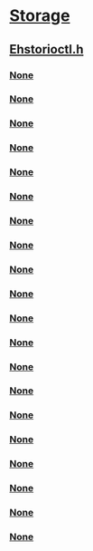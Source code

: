 # [Storage](../_storage/index.md)
## [Ehstorioctl.h](index.md)
### [None](../ehstorioctl/ne-ehstorioctl-_pdo_caps.md)
### [None](../ehstorioctl/ne-ehstorioctl-_pdo_state.md)
### [None](../ehstorioctl/ne-ehstorioctl-_pdo_type.md)
### [None](../ehstorioctl/ni-ehstorioctl-ioctl_ehstor_device_enumerate_pdos.md)
### [None](../ehstorioctl/ni-ehstorioctl-ioctl_ehstor_device_get_authz_state.md)
### [None](../ehstorioctl/ni-ehstorioctl-ioctl_ehstor_device_get_queue_state.md)
### [None](../ehstorioctl/ni-ehstorioctl-ioctl_ehstor_device_query_properties.md)
### [None](../ehstorioctl/ni-ehstorioctl-ioctl_ehstor_device_set_authz_state.md)
### [None](../ehstorioctl/ni-ehstorioctl-ioctl_ehstor_device_set_queue_state.md)
### [None](../ehstorioctl/ni-ehstorioctl-ioctl_ehstor_device_silo_command.md)
### [None](../ehstorioctl/ni-ehstorioctl-ioctl_ehstor_driver_perform_authz.md)
### [None](../ehstorioctl/ni-ehstorioctl-ioctl_ehstor_driver_report_capabilities.md)
### [None](../ehstorioctl/ni-ehstorioctl-ioctl_ehstor_driver_update_lba_filter_table.md)
### [None](../ehstorioctl/ns-ehstorioctl-tagact_authz_state.md)
### [None](../ehstorioctl/ns-ehstorioctl-tagsilo_command.md)
### [None](../ehstorioctl/ns-ehstorioctl-_enum_pdo_entry.md)
### [None](../ehstorioctl/ns-ehstorioctl-_enum_pdo_results.md)
### [None](../ehstorioctl/ns-ehstorioctl-_lba_filter_table.md)
### [None](../ehstorioctl/ns-ehstorioctl-_lba_filter_table_entry.md)
### [None](../ehstorioctl/ns-ehstorioctl-_silo_driver_capabilities.md)
